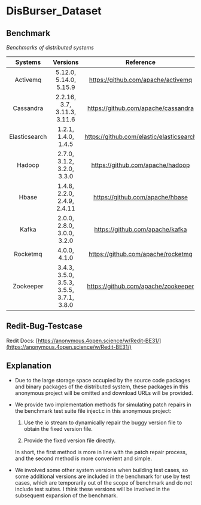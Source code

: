 # DisBurser_Dataset

## Benchmark

*Benchmarks of distributed systems*

| Systems | Versions | Reference | Download URL |
| :----: | :----: | :----: | :----: |
|       Activemq      |       5.12.0, 5.14.0, 5.15.9        |          https://github.com/apache/activemq         | https://activemq.apache.org/download-archives |
|       Cassandra     |       2.2.16, 3.7, 3.11.3, 3.11.6        |          https://github.com/apache/cassandra        | https://archive.apache.org/dist/cassandra/        |
|       Elasticsearch |       1.2.1, 1.4.0, 1.4.5        |          https://github.com/elastic/elasticsearch   | https://github.com/elastic/elasticsearch/tags |
|       Hadoop        |       2.7.0, 3.1.2, 3.2.0, 3.3.0        |          https://github.com/apache/hadoop           | https://archive.apache.org/dist/hadoop/common/ |
|       Hbase         |       1.4.8, 2.2.0, 2.4.9, 2.4.11        |          https://github.com/apache/hbase            | https://archive.apache.org/dist/hbase/ |
|       Kafka         |       2.0.0, 2.8.0, 3.0.0, 3.2.0        |          https://github.com/apache/kafka            | https://kafka.apache.org/downloads |
|       Rocketmq      |       4.0.0, 4.1.0        |          https://github.com/apache/rocketmq         | https://rocketmq.apache.org/download |
|       Zookeeper     |       3.4.3, 3.5.0, 3.5.3, 3.5.5, 3.7.1, 3.8.0        |          https://github.com/apache/zookeeper        |https://github.com/apache/zookeeper/tags|



## Redit-Bug-Testcase

Redit Docs: [https://anonymous.4open.science/w/Redit-BE31/](https://anonymous.4open.science/w/Redit-BE31/)



## Explanation

- Due to the large storage space occupied by the source code packages and binary packages of the distributed system, these packages in this anonymous project will be omitted and download URLs will be provided.

- We provide two implementation methods for simulating patch repairs in the benchmark test suite file inject.c in this anonymous project:

  1. Use the io stream to dynamically repair the buggy version file to obtain the fixed version file.

  2. Provide the fixed version file directly.

  In short, the first method is more in line with the patch repair process, and the second method is more convenient and simple.

- We involved some other system versions when building test cases, so some additional versions are included in the benchmark for use by test cases, which are temporarily out of the scope of benchmark and do not include test suites. I think these versions will be involved in the subsequent expansion of the benchmark.
